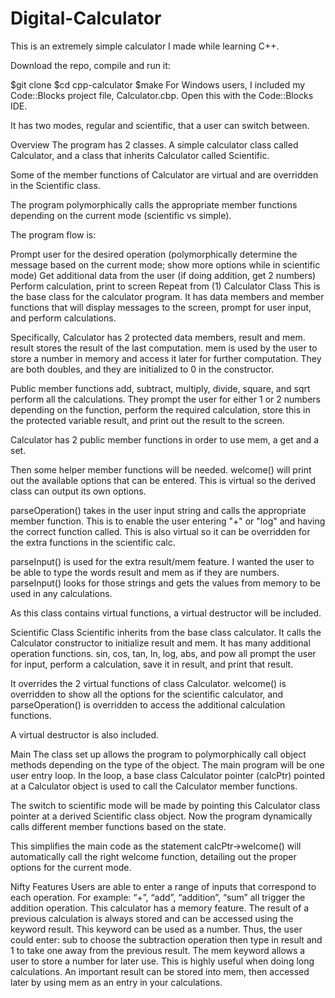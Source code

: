 # Digital-Calculator
This is an extremely simple calculator I made while learning C++.

Download the repo, compile and run it:

$git clone 
$cd cpp-calculator
$make
For Windows users, I included my Code::Blocks project file, Calculator.cbp. Open this with the Code::Blocks IDE.

It has two modes, regular and scientific, that a user can switch between.

Overview
The program has 2 classes. A simple calculator class called Calculator, and a class that inherits Calculator called Scientific.

Some of the member functions of Calculator are virtual and are overridden in the Scientific class.

The program polymorphically calls the appropriate member functions depending on the current mode (scientific vs simple).

The program flow is:

Prompt user for the desired operation (polymorphically determine the message based on the current mode; show more options while in scientific mode)
Get additional data from the user (if doing addition, get 2 numbers)
Perform calculation, print to screen
Repeat from (1)
Calculator Class
This is the base class for the calculator program. It has data members and member functions that will display messages to the screen, prompt for user input, and perform calculations.

Specifically, Calculator has 2 protected data members, result and mem. result stores the result of the last computation. mem is used by the user to store a number in memory and access it later for further computation. They are both doubles, and they are initialized to 0 in the constructor.

Public member functions add, subtract, multiply, divide, square, and sqrt perform all the calculations. They prompt the user for either 1 or 2 numbers depending on the function, perform the required calculation, store this in the protected variable result, and print out the result to the screen.

Calculator has 2 public member functions in order to use mem, a get and a set.

Then some helper member functions will be needed. welcome() will print out the available options that can be entered. This is virtual so the derived class can output its own options.

parseOperation() takes in the user input string and calls the appropriate member function. This is to enable the user entering "+" or "log" and having the correct function called. This is also virtual so it can be overridden for the extra functions in the scientific calc.

parseInput() is used for the extra result/mem feature. I wanted the user to be able to type the words result and mem as if they are numbers. parseInput() looks for those strings and gets the values from memory to be used in any calculations.

As this class contains virtual functions, a virtual destructor will be included.

Scientific Class
Scientific inherits from the base class calculator. It calls the Calculator constructor to initialize result and mem. It has many additional operation functions. sin, cos, tan, ln, log, abs, and pow all prompt the user for input, perform a calculation, save it in result, and print that result.

It overrides the 2 virtual functions of class Calculator. welcome() is overridden to show all the options for the scientific calculator, and parseOperation() is overridden to access the additional calculation functions.

A virtual destructor is also included.

Main
The class set up allows the program to polymorphically call object methods depending on the type of the object. The main program will be one user entry loop. In the loop, a base class Calculator pointer (calcPtr) pointed at a Calculator object is used to call the Calculator member functions.

The switch to scientific mode will be made by pointing this Calculator class pointer at a derived Scientific class object. Now the program dynamically calls different member functions based on the state.

This simplifies the main code as the statement calcPtr->welcome() will automatically call the right welcome function, detailing out the proper options for the current mode.

Nifty Features
Users are able to enter a range of inputs that correspond to each operation. For example: “+”, “add”, “addition”, “sum” all trigger the addition operation.
This calculator has a memory feature. The result of a previous calculation is always stored and can be accessed using the keyword result. This keyword can be used as a number. Thus, the user could enter: sub to choose the subtraction operation then type in result and 1 to take one away from the previous result. The mem keyword allows a user to store a number for later use. This is highly useful when doing long calculations. An important result can be stored into mem, then accessed later by using mem as an entry in your calculations.
